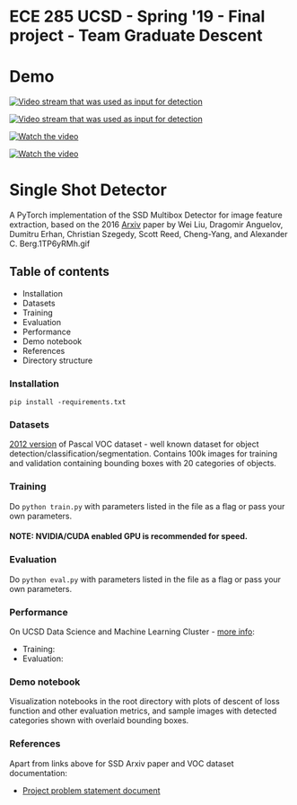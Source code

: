 # ECE 285 UCSD - Spring '19 - Final project - Team Graduate Descent

# Demo
[![Video stream that was used as input for detection](https://imgur.com/1hcwxrk.gif) ](https://www.youtube.com/watch?v=u68EWmtKZw0) 

[![Video stream that was used as input for detection](https://imgur.com/1hcwxrk.gif) ](https://imgur.com/GJDkbfu.gif) 

[![Watch the video](https://i.imgur.com/1TP6yRMh.gif)](https://imgur.com/GJDkbfu.gif)

[![Watch the video](https://imgur.com/vrdP6Qa.gif)](https://imgur.com/9hJaIPe.gif)


# Single Shot Detector 
A PyTorch implementation of the SSD Multibox Detector for image feature extraction, based on the 2016 [Arxiv](http://arxiv.org/abs/1512.02325) paper by Wei Liu, Dragomir Anguelov, Dumitru Erhan, Christian Szegedy, Scott Reed, Cheng-Yang, and Alexander C. Berg.1TP6yRMh.gif
## Table of contents
- Installation
- Datasets
- Training
- Evaluation
- Performance
- Demo notebook
- References
- Directory structure
### Installation
```pip install -requirements.txt```
### Datasets
[2012 version](http://host.robots.ox.ac.uk/pascal/VOC/voc2012/) of Pascal VOC dataset - well known dataset for object detection/classification/segmentation. Contains 100k images for training and validation containing bounding boxes with 20 categories of objects.
### Training
Do ```python train.py``` with parameters listed in the file as a flag or pass your own parameters.
#### NOTE: NVIDIA/CUDA enabled GPU is recommended for speed.
### Evaluation
Do ```python eval.py``` with parameters listed in the file as a flag or pass your own parameters.
### Performance <br>
On UCSD Data Science and Machine Learning Cluster - [more info](https://datahub.ucsd.edu/hub/login):
- Training:
- Evaluation:
### Demo notebook
Visualization notebooks in the root directory with plots of descent of loss function and other evaluation metrics, and sample images with detected categories shown with overlaid bounding boxes.
### References <br>
Apart from links above for SSD Arxiv paper and VOC dataset documentation:
- [Project problem statement document](https://www.charles-deledalle.fr/pages/files/ucsd_ece285_mlip/projectC_object_detection.pdf)
